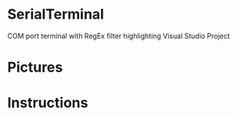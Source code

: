 # SerialTerminal
COM port terminal with RegEx filter highlighting
Visual Studio Project

# Pictures


# Instructions


